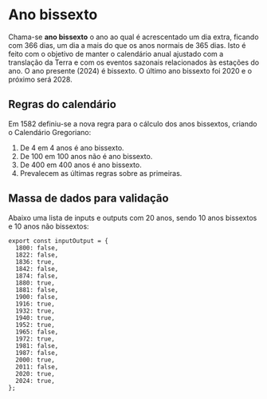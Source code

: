 # Ano bissexto

Chama-se **ano bissexto** o ano ao qual é acrescentado um dia extra, ficando com 366 dias, um dia a mais do que os anos normais de 365 dias. Isto é feito com o objetivo de manter o calendário anual ajustado com a translação da Terra e com os eventos sazonais relacionados às estações do ano. O ano presente (2024) é bissexto. O último ano bissexto foi 2020 e o próximo será 2028.

## Regras do calendário

Em 1582 definiu-se a nova regra para o cálculo dos anos bissextos, criando o Calendário Gregoriano:

1. De 4 em 4 anos é ano bissexto.
2. De 100 em 100 anos não é ano bissexto.
3. De 400 em 400 anos é ano bissexto.
4. Prevalecem as últimas regras sobre as primeiras.

## Massa de dados para validação

Abaixo uma lista de inputs e outputs com 20 anos, sendo 10 anos bissextos e 10 anos não bissextos:

```
export const inputOutput = {
  1800: false,
  1822: false,
  1836: true,
  1842: false,
  1874: false,
  1880: true,
  1881: false,
  1900: false,
  1916: true,
  1932: true,
  1940: true,
  1952: true,
  1965: false,
  1972: true,
  1981: false,
  1987: false,
  2000: true,
  2011: false,
  2020: true,
  2024: true,
};
```

